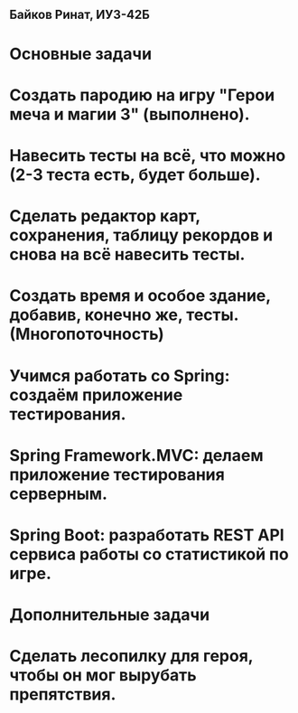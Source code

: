 ## Байков Ринат, ИУ3-42Б
# Основные задачи
# Создать пародию на игру "Герои меча и магии 3" (выполнено).
# Навесить тесты на всё, что можно (2-3 теста есть, будет больше).
# Сделать редактор карт, сохранения, таблицу рекордов и снова на всё навесить тесты.
# Создать время и особое здание, добавив, конечно же, тесты. (Многопоточность)
# Учимся работать со Spring: создаём приложение тестирования.
# Spring Framework.MVC: делаем приложение тестирования серверным.
# Spring Boot: разработать REST API сервиса работы со статистикой по игре.
# Дополнительные задачи
# Сделать лесопилку для героя, чтобы он мог вырубать препятствия.


